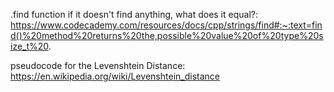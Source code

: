 .find function if it doesn't find anything, what does it equal?:
https://www.codecademy.com/resources/docs/cpp/strings/find#:~:text=find()%20method%20returns%20the,possible%20value%20of%20type%20size_t%20.

pseudocode for the Levenshtein Distance:
https://en.wikipedia.org/wiki/Levenshtein_distance 
